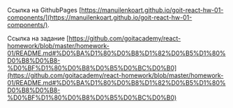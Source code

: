 
Ссылка на GithubPages [https://manuilenkoart.github.io/goit-react-hw-01-components/](https://manuilenkoart.github.io/goit-react-hw-01-components/).

Ссылка на задание [https://github.com/goitacademy/react-homework/blob/master/homework-01/README.md#%D0%BA%D1%80%D0%B8%D1%82%D0%B5%D1%80%D0%B8%D0%B8-%D0%BF%D1%80%D0%B8%D0%B5%D0%BC%D0%B0](https://github.com/goitacademy/react-homework/blob/master/homework-01/README.md#%D0%BA%D1%80%D0%B8%D1%82%D0%B5%D1%80%D0%B8%D0%B8-%D0%BF%D1%80%D0%B8%D0%B5%D0%BC%D0%B0)

